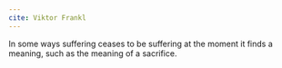 ```yaml
---
cite: Viktor Frankl
---
```


In some ways suffering ceases to be suffering at the moment it finds a meaning, such as the meaning of a sacrifice.
